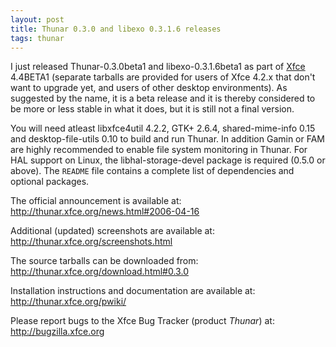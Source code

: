 ```yaml
---
layout: post
title: Thunar 0.3.0 and libexo 0.3.1.6 releases
tags: thunar
---
```


I just released Thunar-0.3.0beta1 and libexo-0.3.1.6beta1 as part of <a href="http://www.xfce.org/">Xfce</a> 4.4BETA1 (separate tarballs are provided for users of Xfce 4.2.x that don't want to upgrade yet, and users of other desktop environments). As suggested by the name, it is a beta release and it is thereby considered to be more or less stable in what it does, but it is still not a final version.

You will need atleast libxfce4util 4.2.2, GTK+ 2.6.4, shared-mime-info 0.15 and desktop-file-utils 0.10 to build and run Thunar. In addition Gamin or FAM are highly recommended to enable file system monitoring in Thunar. For HAL support on Linux, the libhal-storage-devel package is required (0.5.0 or above). The <code>README</code> file contains a complete list of dependencies and optional packages.

The official announcement is available at: <http://thunar.xfce.org/news.html#2006-04-16>

Additional (updated) screenshots are available at: <http://thunar.xfce.org/screenshots.html>

The source tarballs can be downloaded from: <http://thunar.xfce.org/download.html#0.3.0>

Installation instructions and documentation are available at: <http://thunar.xfce.org/pwiki/>

Please report bugs to the Xfce Bug Tracker (product *Thunar*) at: <http://bugzilla.xfce.org>
